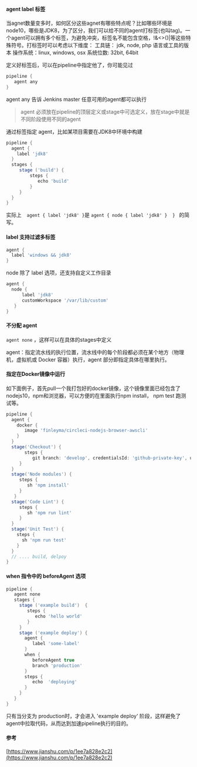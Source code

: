 #### agent label 标签

当agnet数量变多时，如何区分这些agnet有哪些特点呢？比如哪些环境是node10，哪些是JDK8，为了区分，我们可以给不同的agent打标签(也叫tag)。一个agent可以拥有多个标签，为避免冲突，标签名不能包含空格，!&<>()|等这些特殊符号。打标签时可以考虑以下维度：
工具链： jdk, node, php 语言或工具的版本
操作系统：linux, windows, osx
系统位数: 32bit, 64bit

定义好标签后，可以在pipeline中指定他了，你可能见过
```groovy
pipeline {
   agent any
}
```
agent any 告诉 Jenkins master 任意可用的agent都可以执行
> agent 必须放在pipeline的顶层定义或stage中可选定义，放在stage中就是不同阶段使用不同的agent

通过标签指定 agent，比如某项目需要在JDK8中环境中构建
```groovy
pipeline {
  agent {
    label 'jdk8'
  }
  stages {
     stage ('build') {
         steps {
            echo 'build'
         }
     }
  }
}
```
实际上`  agent {
    label 'jdk8'
  }`是 `agent {
    node {
       label 'jdk8'
    } 
  } ` 的简写。

####  label 支持过滤多标签
```groovy
agent {
  label 'windows && jdk8'
}
```
node 除了 label 选项，还支持自定义工作目录
```groovy
agent {
  node {
      label 'jdk8'
      customWorkspace '/var/lib/custom'
   }
}
```
####  不分配 agent
`agent none` ，这样可以在具体的stages中定义

agent：指定流水线的执行位置，流水线中的每个阶段都必须在某个地方（物理机，虚拟机或 Docker 容器）执行，agent 部分即指定具体在哪里执行。

#### 指定在Docker镜像中运行
如下面例子，首先pull一个我打包好的docker镜像，这个镜像里面已经包含了nodejs10，npm和浏览器，可以方便的在里面执行npm install， npm test 跑测试等。
```groovy
pipeline {
  agent {
    docker {
       image 'finleyma/circleci-nodejs-browser-awscli'
    }
  }
  stage('Checkout') {
       steps {
          git branch: 'develop', credentialsId: 'github-private-key', url: 'git@github.com:your-name/angular-web.git'
     }
  }
  stage('Node modules') {
     steps {
        sh 'npm install'
     }
   }
  stage('Code Lint') {
     steps {
        sh 'npm run lint'
     }
  }
  stage('Unit Test') {
    steps {
      sh 'npm run test'
    }
  }
  // .... build, delpoy
}
```
#### when 指令中的 beforeAgent 选项
```groovy
pipeline {
   agent none
   stages {
     stage ('example build')  {
        steps {
           echo 'hello world'
        }
     }
     stage ('example deploy') {
       agent {
          label 'some-label'
       }
       when {
          beforeAgent true
          branch 'production' 
       }
       steps {
          echo  'deploying'
       }
     }
   }
}
```
只有当分支为 production时，才会进入 'example deploy' 阶段，这样避免了agent中拉取代码，从而达到加速pipeline执行的目的。


#### 参考
[https://www.jianshu.com/p/1ee7a828e2c2](https://www.jianshu.com/p/1ee7a828e2c2)


